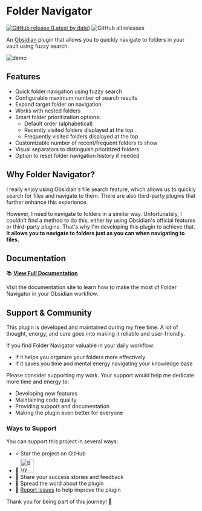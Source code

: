 # Folder Navigator

[![GitHub release (Latest by date)](https://img.shields.io/github/v/release/wenlzhang/obsidian-folder-navigator)](https://github.com/wenlzhang/obsidian-folder-navigator/releases) ![GitHub all releases](https://img.shields.io/github/downloads/wenlzhang/obsidian-folder-navigator/total?color=success)

An [Obsidian](https://obsidian.md) plugin that allows you to quickly navigate to folders in your vault using fuzzy search.

![demo](/docs/attachment/demo.gif)

## Features

- Quick folder navigation using fuzzy search
- Configurable maximum number of search results 
- Expand target folder on navigation
- Works with nested folders
- Smart folder prioritization options:
  - Default order (alphabetical)
  - Recently visited folders displayed at the top
  - Frequently visited folders displayed at the top
- Customizable number of recent/frequent folders to show
- Visual separators to distinguish prioritized folders
- Option to reset folder navigation history if needed

## Why Folder Navigator?

I really enjoy using Obsidian's file search feature, which allows us to quickly search for files and navigate to them. There are also third-party plugins that further enhance this experience.

However, I need to navigate to folders in a similar way. Unfortunately, I couldn't find a method to do this, either by using Obsidian's official features or third-party plugins. That's why I'm developing this plugin to achieve that. **It allows you to navigate to folders just as you can when navigating to files.**

## Documentation

📚 **[View Full Documentation](https://ptkm.net/obsidian-folder-navigator)**

Visit the documentation site to learn how to make the most of Folder Navigator in your Obsidian workflow.

## Support & Community

This plugin is developed and maintained during my free time. A lot of thought, energy, and care goes into making it reliable and user-friendly.

If you find Folder Navigator valuable in your daily workflow:

- If it helps you organize your folders more effectively
- If it saves you time and mental energy navigating your knowledge base

Please consider supporting my work. Your support would help me dedicate more time and energy to:

- Developing new features
- Maintaining code quality
- Providing support and documentation
- Making the plugin even better for everyone

### Ways to Support

You can support this project in several ways:

- ⭐ Star the project on GitHub
- 💝 <a href='https://ko-fi.com/C0C66C1TB' target='_blank'><img height='36' style='border:0px;height:36px;' src='https://storage.ko-fi.com/cdn/kofi1.png?v=3' border='0' alt='Buy Me a Coffee at ko-fi.com' /></a>
- 💌 Share your success stories and feedback
- 📢 Spread the word about the plugin
- 🐛 [Report issues](https://github.com/wenlzhang/obsidian-folder-navigator/issues) to help improve the plugin

Thank you for being part of this journey! 🙏
